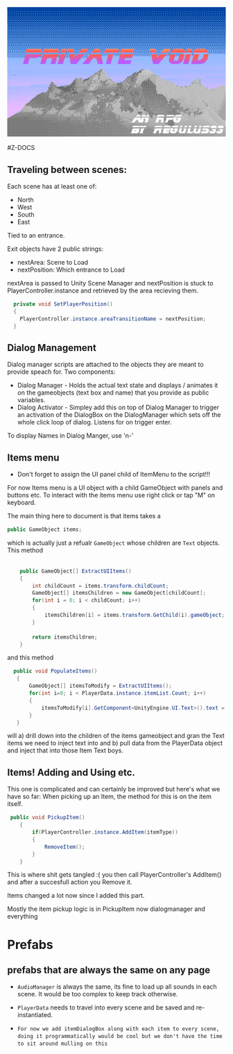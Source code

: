  <img src="./project-logo.png" width="604"/>

#Z-DOCS 

## Traveling between scenes:

Each scene has at least one of: 
* North 
* West 
* South 
* East 

Tied to an entrance. 

Exit objects have 2 public strings:

* nextArea: Scene to Load
* nextPosition: Which entrance to Load


nextArea is passed to Unity Scene Manager and nextPosition is stuck to PlayerController.instance and retrieved by the area recieving them.

```c#
  private void SetPlayerPosition()
  {
    PlayerController.instance.areaTransitionName = nextPosition;
  }
```

## Dialog Management

Dialog manager scripts are attached to the objects they are meant to provide speach for. Two components:

* Dialog Manager - Holds the actual text state and displays / animates it on the gameobjects (text box and name) that you provide as public variables.
* Dialog Activator - Simpley add this on top of Dialog Manager to trigger an activation of the DialogBox on the DialogManager which sets off the whole click loop of dialog. Listens for on trigger enter. 

To display Names in Dialog Manger, use 'n-'

## Items menu
* Don't forget to assign the UI panel child of ItemMenu to the script!!!

For now Items menu is a UI object with a child GameObject with panels and buttons etc. To interact with the items menu use right click or tap "M" on keyboard. 

The main thing here to document is that items takes a 
```c#
public GameObject items;
```
which is actually just a refualr `GameObject` whose children are `Text` objects. This method 

```c#

    public GameObject[] ExtractUIItems()
    {
        int childCount = items.transform.childCount;
        GameObject[] itemsChildren = new GameObject[childCount];
        for(int i = 0; i < childCount; i++)
        {
            itemsChildren[i] = items.transform.GetChild(i).gameObject;
        }
        
        return itemsChildren;
    }
 ```
 
 and this method 
 
 ```c#
   public void PopulateItems()
    {
        GameObject[] itemsToModify = ExtractUIItems();   
        for(int i=0; i < PlayerData.instance.itemList.Count; i++)
        {
            itemsToModify[i].GetComponent<UnityEngine.UI.Text>().text = PlayerData.instance.itemList[i];
        }
    }
```

will 
a) drill down into the children of the items gameobject and gran the Text items we need to inject text into and
b) pull data from the PlayerData object and inject that into those Item Text boys. 


## Items! Adding and Using etc. 
This one is complicated and can certainly be improved but here's what we have so far:
When picking up an Item, the method for this is on the item itself. 

```C#
 public void PickupItem()
    {
        if(PlayerController.instance.AddItem(itemType))
        {
            RemoveItem();
        }
    }
```

This is where shit gets tangled :( you then call PlayerController's AddItem() and after a succesfull action you Remove it.

Items changed a lot now since I added this part. 

Mostly the item pickup logic is in PickupItem now dialogmanager and everything


# Prefabs 

## prefabs that are always the same on any page

* `AudioManager` is always the same, its fine to load up all sounds in each scene. It would be too complex to keep track otherwise. 

* `PlayerData` needs to travel into every scene and be saved and re-instantiated. 

* `For now we add itemDialogBox along with each item to every scene, doing it programmatically would be cool but we don't have the time to sit around mulling on this`


